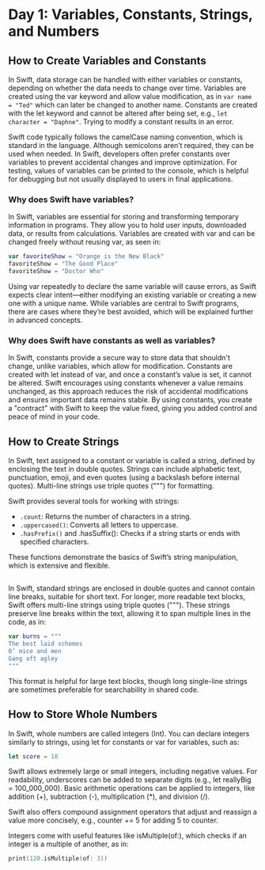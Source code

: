 # Day 1:  Variables, Constants, Strings, and Numbers

## How to Create Variables and Constants


In Swift, data storage can be handled with either variables or constants, depending on whether the data needs to change over time. Variables are created using the var keyword and allow value modification, as in ```var name = "Ted"``` which can later be changed to another name. Constants are created with the let keyword and cannot be altered after being set, e.g., ```let character = "Daphne"```. Trying to modify a constant results in an error.

Swift code typically follows the camelCase naming convention, which is standard in the language. Although semicolons aren’t required, they can be used when needed. In Swift, developers often prefer constants over variables to prevent accidental changes and improve optimization. For testing, values of variables can be printed to the console, which is helpful for debugging but not usually displayed to users in final applications.

### Why does Swift have variables?

In Swift, variables are essential for storing and transforming temporary information in programs. They allow you to hold user inputs, downloaded data, or results from calculations. Variables are created with var and can be changed freely without reusing var, as seen in:

```swift
var favoriteShow = "Orange is the New Black"
favoriteShow = "The Good Place"
favoriteShow = "Doctor Who"
```

Using var repeatedly to declare the same variable will cause errors, as Swift expects clear intent—either modifying an existing variable or creating a new one with a unique name. While variables are central to Swift programs, there are cases where they’re best avoided, which will be explained further in advanced concepts.

### Why does Swift have constants as well as variables?

In Swift, constants provide a secure way to store data that shouldn't change, unlike variables, which allow for modification. Constants are created with let instead of var, and once a constant’s value is set, it cannot be altered. Swift encourages using constants whenever a value remains unchanged, as this approach reduces the risk of accidental modifications and ensures important data remains stable. By using constants, you create a "contract" with Swift to keep the value fixed, giving you added control and peace of mind in your code.

## How to Create Strings

In Swift, text assigned to a constant or variable is called a string, defined by enclosing the text in double quotes. Strings can include alphabetic text, punctuation, emoji, and even quotes (using a backslash before internal quotes). Multi-line strings use triple quotes (""") for formatting.

Swift provides several tools for working with strings:

- ```.count```: Returns the number of characters in a string.
- ```.uppercased()```: Converts all letters to uppercase.
- ```.hasPrefix()``` and .hasSuffix(): Checks if a string starts or ends with specified characters.

These functions demonstrate the basics of Swift’s string manipulation, which is extensive and flexible.

## 

In Swift, standard strings are enclosed in double quotes and cannot contain line breaks, suitable for short text. For longer, more readable text blocks, Swift offers multi-line strings using triple quotes ("""). These strings preserve line breaks within the text, allowing it to span multiple lines in the code, as in:

```swift
var burns = """
The best laid schemes
O’ mice and men
Gang aft agley
"""
```
This format is helpful for large text blocks, though long single-line strings are sometimes preferable for searchability in shared code.

## How to Store Whole Numbers

In Swift, whole numbers are called integers (Int). You can declare integers similarly to strings, using let for constants or var for variables, such as:

```swift
let score = 10
```

Swift allows extremely large or small integers, including negative values. For readability, underscores can be added to separate digits (e.g., let reallyBig = 100_000_000). Basic arithmetic operations can be applied to integers, like addition (+), subtraction (-), multiplication (*), and division (/).

Swift also offers compound assignment operators that adjust and reassign a value more concisely, e.g., counter += 5 for adding 5 to counter.

Integers come with useful features like isMultiple(of:), which checks if an integer is a multiple of another, as in:

```swift
print(120.isMultiple(of: 3))
```




